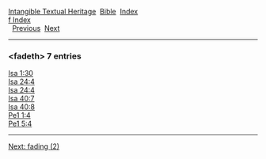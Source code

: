[Intangible Textual Heritage](../../index)  [Bible](../index) 
[Index](index)   
[f Index](_f_)  
  [Previous](c04036)  [Next](c04038) 

------------------------------------------------------------------------

### &lt;fadeth&gt; 7 entries

[Isa 1:30](../kjv/isa001.htm#030)  
[Isa 24:4](../kjv/isa024.htm#004)  
[Isa 24:4](../kjv/isa024.htm#004)  
[Isa 40:7](../kjv/isa040.htm#007)  
[Isa 40:8](../kjv/isa040.htm#008)  
[Pe1 1:4](../kjv/pe1001.htm#004)  
[Pe1 5:4](../kjv/pe1005.htm#004)  

------------------------------------------------------------------------

[Next: fading (2)](c04038)
